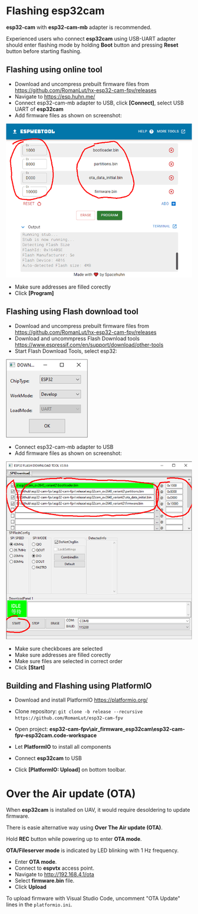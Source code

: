 # Flashing esp32cam

**esp32-cam** with **esp32-cam-mb** adapter is recommended.

Experienced users who connect **esp32cam** using USB-UART adapter should enter flashing mode by holding **Boot** button and pressing **Reset** button before starting flashing.

## Flashing using online tool

* Download and uncompress prebuilt firmware files from https://github.com/RomanLut/hx-esp32-cam-fpv/releases
* Navigate to https://esp.huhn.me/
* Connect esp32-cam-mb adapter to USB, click **[Connect]**, select USB UART of **esp32cam**
* Add firmware files as shown on screenshot:
 
![alt text](images/espwebtool.png "espwebtool.png")

* Make sure addresses are filled corectly
* Click **[Program]**

## Flashing using Flash download tool

* Download and uncompress prebuilt firmware files from https://github.com/RomanLut/hx-esp32-cam-fpv/releases
* Download and uncommpress Flash Download tools https://www.espressif.com/en/support/download/other-tools
* Start Flash Download Tools, select esp32:

![alt text](images/flash_download_tool_esp32.png "flash_download_tool_esp32.png")
 
* Connect esp32-cam-mb adapter to USB
* Add firmware files as shown on screenshot:
 
![alt text](images/flash_download_tool_files.png "flash_download_tool_files.png")

* Make sure checkboxes are selected
* Make sure addresses are filled corectly
* Make sure files are selected in correct order
* Click **[Start]**


## Building and Flashing using PlatformIO

* Download and install PlatformIO https://platformio.org/
 
* Clone repository: ```git clone -b release --recursive https://github.com/RomanLut/esp32-cam-fpv```

* Open project: **esp32-cam-fpv\air_firmware_esp32cam\esp32-cam-fpv-esp32cam.code-workspace**

* Let **PlatformIO** to install all components

* Connect **esp32cam** to USB

* Click **[PlatformIO: Upload]** on bottom toolbar.

# Over the Air update (OTA)

When **esp32cam** is installed on UAV, it would require desoldering to update firmware. 

There is easie alternative way using **Over The Air update (OTA)**. 

Hold **REC** button while powering up to enter **OTA mode**. 

**OTA/Fileserver mode** is indicated by LED blinking with 1 Hz frequency.

* Enter **OTA mode**.
* Connect to **espvtx** access point.
* Navigate to http://192.168.4.1/ota
* Select **firmware.bin** file.
* Click **Upload**

To upload firmware with Visual Studio Code, uncomment "OTA Update" lines in the ```platformio.ini```.
